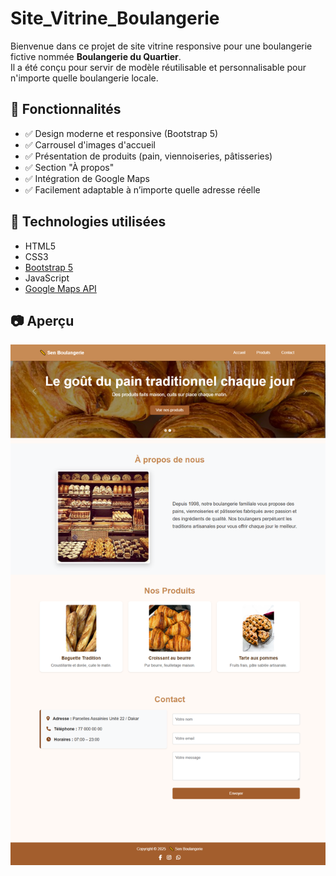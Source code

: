 # Site_Vitrine_Boulangerie
Bienvenue dans ce projet de site vitrine responsive pour une boulangerie fictive nommée **Boulangerie du Quartier**.  
Il a été conçu pour servir de modèle réutilisable et personnalisable pour n'importe quelle boulangerie locale.

## 🚀 Fonctionnalités

- ✅ Design moderne et responsive (Bootstrap 5)
- ✅ Carrousel d'images d'accueil
- ✅ Présentation de produits (pain, viennoiseries, pâtisseries)
- ✅ Section "À propos"
- ✅ Intégration de Google Maps
- ✅ Facilement adaptable à n’importe quelle adresse réelle

## 🧰 Technologies utilisées

- HTML5
- CSS3
- [Bootstrap 5](https://getbootstrap.com/)
- JavaScript
- [Google Maps API](https://developers.google.com/maps)

## 📷 Aperçu

![Aperçu du site](images/capture_full_site.png)
